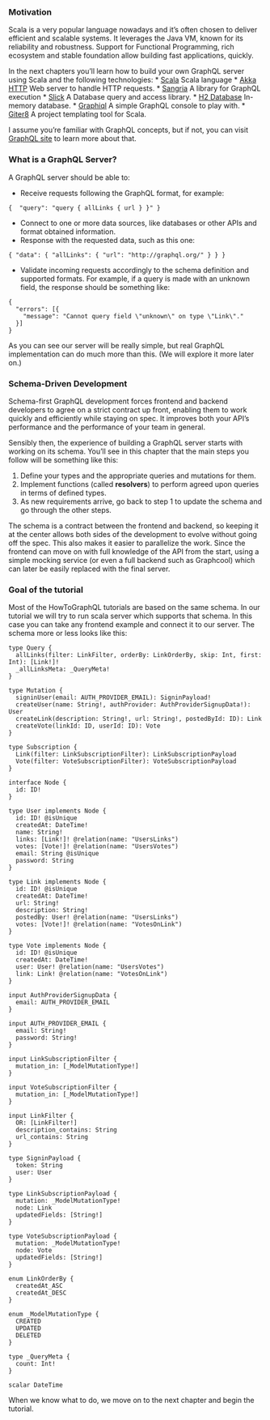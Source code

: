 ### Motivation

Scala is a very popular language nowadays and it’s often chosen to deliver efficient and scalable systems. It leverages the Java VM, known for its reliability and robustness. Support for Functional Programming, rich ecosystem and stable foundation allow building fast applications, quickly.

In the next chapters you’ll learn how to build your own GraphQL server using Scala and the following technologies: \* [Scala](https://www.scala-lang.org/) Scala language \* [Akka HTTP](https://doc.akka.io/docs/akka-http/current/?language=scala) Web server to handle HTTP requests. \* [Sangria](https://sangria-graphql.github.io/) A library for GraphQL execution \* [Slick](http://slick.lightbend.com/) A Database query and access library. \* [H2 Database](http://www.h2database.com/html/main.html) In-memory database. \* [Graphiql](https://github.com/graphql/graphiql) A simple GraphQL console to play with. \* [Giter8](https://github.com/foundweekends/giter8) A project templating tool for Scala.

I assume you’re familiar with GraphQL concepts, but if not, you can visit [GraphQL site](http://graphql.org/) to learn more about that.

### What is a GraphQL Server?

A GraphQL server should be able to:

-   Receive requests following the GraphQL format, for example:

<!-- -->

    {  "query": "query { allLinks { url } }" }

-   Connect to one or more data sources, like databases or other APIs and format obtained information.
-   Response with the requested data, such as this one:

<!-- -->

    { "data": { "allLinks": { "url": "http://graphql.org/" } } }

-   Validate incoming requests accordingly to the schema definition and supported formats. For example, if a query is made with an unknown field, the response should be something like:

<!-- -->

    {
      "errors": [{
        "message": "Cannot query field \"unknown\" on type \"Link\"."
      }]
    }

As you can see our server will be really simple, but real GraphQL implementation can do much more than this. (We will explore it more later on.)

### Schema-Driven Development

Schema-first GraphQL development forces frontend and backend developers to agree on a strict contract up front, enabling them to work quickly and efficiently while staying on spec. It improves both your API’s performance and the performance of your team in general.

Sensibly then, the experience of building a GraphQL server starts with working on its schema. You’ll see in this chapter that the main steps you follow will be something like this:

1.  Define your types and the appropriate queries and mutations for them.
2.  Implement functions (called **resolvers**) to perform agreed upon queries in terms of defined types.
3.  As new requirements arrive, go back to step 1 to update the schema and go through the other steps.

The schema is a contract between the frontend and backend, so keeping it at the center allows both sides of the development to evolve without going off the spec. This also makes it easier to parallelize the work. Since the frontend can move on with full knowledge of the API from the start, using a simple mocking service (or even a full backend such as Graphcool) which can later be easily replaced with the final server.

### Goal of the tutorial

Most of the HowToGraphQL tutorials are based on the same schema. In our tutorial we will try to run scala server which supports that schema. In this case you can take any frontend example and connect it to our server. The schema more or less looks like this:

    type Query {
      allLinks(filter: LinkFilter, orderBy: LinkOrderBy, skip: Int, first: Int): [Link!]!
      _allLinksMeta: _QueryMeta!
    }

    type Mutation {
      signinUser(email: AUTH_PROVIDER_EMAIL): SigninPayload!
      createUser(name: String!, authProvider: AuthProviderSignupData!): User
      createLink(description: String!, url: String!, postedById: ID): Link
      createVote(linkId: ID, userId: ID): Vote
    }

    type Subscription {
      Link(filter: LinkSubscriptionFilter): LinkSubscriptionPayload
      Vote(filter: VoteSubscriptionFilter): VoteSubscriptionPayload
    }

    interface Node {
      id: ID!
    }

    type User implements Node {
      id: ID! @isUnique
      createdAt: DateTime!
      name: String!
      links: [Link!]! @relation(name: "UsersLinks")
      votes: [Vote!]! @relation(name: "UsersVotes")
      email: String @isUnique
      password: String
    }

    type Link implements Node {
      id: ID! @isUnique
      createdAt: DateTime!
      url: String!
      description: String!
      postedBy: User! @relation(name: "UsersLinks")
      votes: [Vote!]! @relation(name: "VotesOnLink")
    }

    type Vote implements Node {
      id: ID! @isUnique
      createdAt: DateTime!
      user: User! @relation(name: "UsersVotes")
      link: Link! @relation(name: "VotesOnLink")
    }

    input AuthProviderSignupData {
      email: AUTH_PROVIDER_EMAIL
    }

    input AUTH_PROVIDER_EMAIL {
      email: String!
      password: String!
    }

    input LinkSubscriptionFilter {
      mutation_in: [_ModelMutationType!]
    }

    input VoteSubscriptionFilter {
      mutation_in: [_ModelMutationType!]
    }

    input LinkFilter {
      OR: [LinkFilter!]
      description_contains: String
      url_contains: String
    }

    type SigninPayload {
      token: String
      user: User
    }

    type LinkSubscriptionPayload {
      mutation: _ModelMutationType!
      node: Link
      updatedFields: [String!]
    }

    type VoteSubscriptionPayload {
      mutation: _ModelMutationType!
      node: Vote
      updatedFields: [String!]
    }

    enum LinkOrderBy {
      createdAt_ASC
      createdAt_DESC
    }

    enum _ModelMutationType {
      CREATED
      UPDATED
      DELETED
    }

    type _QueryMeta {
      count: Int!
    }

    scalar DateTime

When we know what to do, we move on to the next chapter and begin the tutorial.
